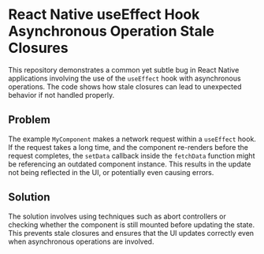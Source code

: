 # React Native useEffect Hook Asynchronous Operation Stale Closures

This repository demonstrates a common yet subtle bug in React Native applications involving the use of the `useEffect` hook with asynchronous operations.  The code shows how stale closures can lead to unexpected behavior if not handled properly.

## Problem

The example `MyComponent` makes a network request within a `useEffect` hook.  If the request takes a long time, and the component re-renders before the request completes, the `setData` callback inside the `fetchData` function might be referencing an outdated component instance. This results in the update not being reflected in the UI, or potentially even causing errors.

## Solution

The solution involves using techniques such as abort controllers or checking whether the component is still mounted before updating the state. This prevents stale closures and ensures that the UI updates correctly even when asynchronous operations are involved.